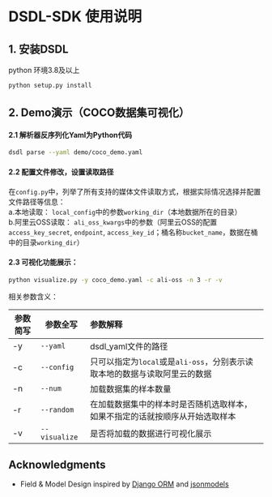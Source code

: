 # DSDL-SDK 使用说明

## 1. 安装DSDL

python 环境3.8及以上
```bash
python setup.py install
```

## 2. Demo演示（COCO数据集可视化）

#### 2.1 解析器反序列化Yaml为Python代码
```bash
dsdl parse --yaml demo/coco_demo.yaml
```

#### 2.2 配置文件修改，设置读取路径

  在`config.py`中，列举了所有支持的媒体文件读取方式，根据实际情况选择并配置文件路径等信息：  
  a.本地读取： `local_config`中的参数`working_dir`（本地数据所在的目录）    
  b.阿里云OSS读取： `ali_oss_kwargs`中的参数（阿里云OSS的配置`access_key_secret`, `endpoint`, `access_key_id`；桶名称`bucket_name`，数据在桶中的目录`working_dir`）  

#### 2.3 可视化功能展示：

   ```bash
   python visualize.py -y coco_demo.yaml -c ali-oss -n 3 -r -v
   ```

   相关参数含义：

   | 参数简写 | 参数全写      | 参数解释                                                     |
   | -------- | ------------- | :----------------------------------------------------------- |
   | -y       | `--yaml`      | dsdl_yaml文件的路径                                          |
   | -c       | `--config`    | 只可以指定为`local`或是`ali-oss`，分别表示读取本地的数据与读取阿里云的数据 |
   | -n       | `--num`       | 加载数据集的样本数量                                         |
   | -r       | `--random`    | 在加载数据集中的样本时是否随机选取样本，如果不指定的话就按顺序从开始选取样本 |
   | -v       | `--visualize` | 是否将加载的数据进行可视化展示                               |


## Acknowledgments

* Field & Model Design inspired by [Django ORM](https://www.djangoproject.com/) and [jsonmodels](https://github.com/jazzband/jsonmodels)